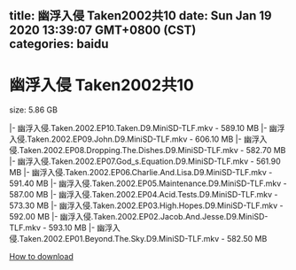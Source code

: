 
title: 幽浮入侵 Taken2002共10
date: Sun Jan 19 2020 13:39:07 GMT+0800 (CST)    
categories: baidu
---

# 幽浮入侵 Taken2002共10
size: 5.86 GB
 
 
|- 幽浮入侵.Taken.2002.EP10.Taken.D9.MiniSD-TLF.mkv - 589.10 MB
|- 幽浮入侵.Taken.2002.EP09.John.D9.MiniSD-TLF.mkv - 606.10 MB
|- 幽浮入侵.Taken.2002.EP08.Dropping.The.Dishes.D9.MiniSD-TLF.mkv - 582.70 MB
|- 幽浮入侵.Taken.2002.EP07.God_s.Equation.D9.MiniSD-TLF.mkv - 561.90 MB
|- 幽浮入侵.Taken.2002.EP06.Charlie.And.Lisa.D9.MiniSD-TLF.mkv - 591.40 MB
|- 幽浮入侵.Taken.2002.EP05.Maintenance.D9.MiniSD-TLF.mkv - 587.00 MB
|- 幽浮入侵.Taken.2002.EP04.Acid.Tests.D9.MiniSD-TLF.mkv - 573.30 MB
|- 幽浮入侵.Taken.2002.EP03.High.Hopes.D9.MiniSD-TLF.mkv - 592.00 MB
|- 幽浮入侵.Taken.2002.EP02.Jacob.And.Jesse.D9.MiniSD-TLF.mkv - 593.10 MB
|- 幽浮入侵.Taken.2002.EP01.Beyond.The.Sky.D9.MiniSD-TLF.mkv - 582.50 MB

[How to download](https://bpcam.bemobtrk.com/go/2ceec3aa-1ca2-46d6-b9ff-aaa5c184517c?jno=3772)